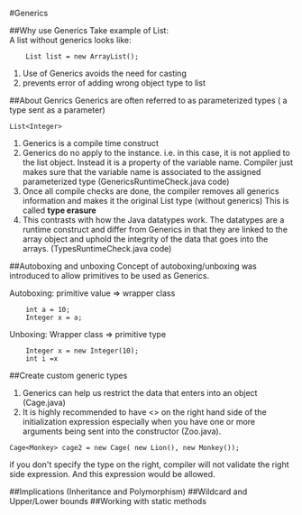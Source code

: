 #Generics

##Why use Generics
Take example of List:  
A list without generics looks like:
```aidl
    List list = new ArrayList();
```

1. Use of Generics avoids the need for casting 
2. prevents error of adding wrong object type to list

##About Genrics
Generics are often referred to as parameterized types ( a type sent as a parameter)  
```   
List<Integer>
```

1. Generics is a compile time construct
2. Generics do no apply to the instance. i.e. in this case, it is not applied to the list object. Instead
   it is a property of the variable name. Compiler just makes sure that the variable name is associated to the
   assigned parameterized type (GenericsRuntimeCheck.java code)
3. Once all compile checks are done, the compiler removes all generics information and makes it the original List type (without generics)
   This is called **type erasure**
4. This contrasts with how the Java datatypes work. The datatypes are a runtime construct 
   and differ from Generics in that they are linked to the array object and uphold the integrity
   of the data that goes into the arrays. (TypesRuntimeCheck.java code)

##Autoboxing and unboxing
Concept of autoboxing/unboxing was introduced to allow primitives to be used as Generics.  

Autoboxing: primitive value => wrapper class
```aidl
    int a = 10;  
    Integer x = a;
```

Unboxing: Wrapper class => primitive type
```aidl
    Integer x = new Integer(10);  
    int i =x
```

##Create custom generic types
1. Generics can help us restrict the data that enters into an object (Cage.java)
2. It is highly recommended to have <> on the right hand side of the initialization
   expression especially when you have one or more arguments being sent into the constructor (Zoo.java).
```aidl
Cage<Monkey> cage2 = new Cage( new Lion(), new Monkey());
``` 
if you don't specify the type on the right, compiler will not validate the right side
expression. And this expression would be allowed.


##Implications (Inheritance and Polymorphism)
##Wildcard and Upper/Lower bounds
##Working with static methods
    